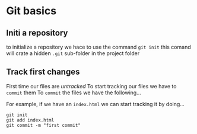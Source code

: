 # Git basics 

## Initi a repository

to initialize a repository we hace to use the command `git init`
this comand will crate a hidden `.git` sub-folder in the project folder

## Track first changes

First time our files are *untracked*
To start tracking our files we have to `commit` them
To `commit` the files we have the following...

For example, if we have an `index.html` we can start tracking it by doing...

```
git init
git add index.html
git commit -m "first commit"
```
